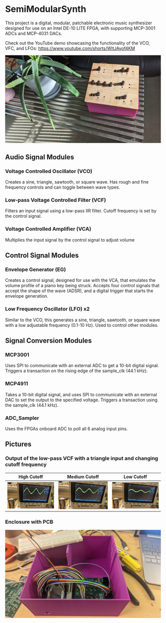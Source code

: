 # SemiModularSynth

This project is a digital, modular, patchable electronic music synthesizer designed for use on an Intel DE-10 LITE FPGA, with supporting MCP-3001 ADCs and MCP-4031 DACs.

Check out the YouTube demo showcasing the functionality of the VCO, VFC, and LFOs:
https://www.youtube.com/shorts/WItJAyof4KM

![Synthesizer+Plant](Faceplate.jpg)

## Audio Signal Modules
### Voltage Controlled Oscillator (VCO)
Creates a sine, triangle, sawtooth, or square wave. Has rough and fine frequency controls and can toggle between wave types.
### Low-pass Voltage Controlled Filter (VCF)
Filters an input signal using a low-pass IIR filter. Cutoff frequency is set by the control signal.  
### Voltage Controlled Amplifier (VCA)
Multiplies the input signal by the control signal to adjust volume

## Control Signal Modules
### Envelope Generator (EG)
Creates a control signal, designed for use with the VCA, that emulates the volume profile of a piano key being struck. Accepts four control signals that accept the shape of the wave (ADSR), and a digital trigger that starts the envelope generation.
### Low Frequency Oscillator (LFO) x2
Similar to the VCO, this generates a sine, triangle, sawtooth, or square wave with a low adjustable frequency (0.1-10 Hz). Used to control other modules.

## Signal Conversion Modules
### MCP3001
Uses SPI to communicate with an external ADC to get a 10-bit digital signal. Triggers a transaction on the rising edge of the sample_clk (44.1 kHz).

### MCP4911
Takes a 10-bit digital signal, and uses SPI to communicate with an external DAC to set the output to the specified voltage. Triggers a transaction using the sample_clk (44.1 kHz).

### ADC_Sampler
Uses the FPGAs onboard ADC to poll all 6 analog input pins. 

## Pictures

### Output of the low-pass VCF with a triangle input and changing cutoff frequency

| High Cutoff | Medium Cutoff | Low Cutoff |
|---------|---------|---------|
| <img src="VCF_demo_1.jpg" width="400" /> | <img src="VCF_demo_2.jpg" width="400" /> | <img src="VCF_demo_3.jpg" width="400" /> |

### Enclosure with PCB

![PCB](PCB_Wiring.jpg)

